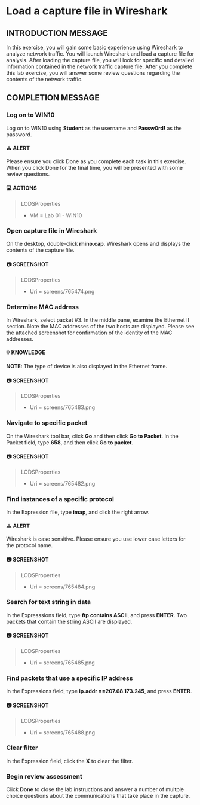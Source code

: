 
<!---
Version: 1.0 
-->
# Load a capture file in Wireshark
## INTRODUCTION MESSAGE
In this exercise, you will gain some basic experience using Wireshark to analyze network traffic. You will launch Wireshark and load a capture file for analysis. After loading the capture file, you will look for specific and detailed information contained in the network traffic capture file. After you complete this lab exercise, you will answer some review questions regarding the contents of the network traffic.
## COMPLETION MESSAGE

### Log on to WIN10
Log on to WIN10 using **Student** as the username and **Passw0rd!** as the password.

#### :warning: ALERT
Please ensure you click Done as you complete each task in this exercise. When you click Done for the final time, you will be presented with some review questions.




#### :computer: ACTIONS
>LODSProperties
>* VM = Lab 01 - WIN10



### Open capture file in Wireshark
On the desktop, double-click **rhino.cap**. Wireshark opens and displays the contents of the capture file.

#### :camera: SCREENSHOT
>LODSProperties
>* Uri = screens/765474.png





### Determine MAC address
In Wireshark, select packet \#3. In the middle pane, examine the Ethernet II section. Note the MAC addresses of the two hosts are displayed. Please see the attached screenshot for confirmation of the identity of the MAC addresses.

#### :bulb: KNOWLEDGE
**NOTE**: The type of device is also displayed in the Ethernet frame.

#### :camera: SCREENSHOT
>LODSProperties
>* Uri = screens/765483.png





### Navigate to specific packet
On the Wireshark tool bar, click **Go** and then click **Go to Packet**. In the Packet field, type **658**, and then click **Go to packet**.

#### :camera: SCREENSHOT
>LODSProperties
>* Uri = screens/765482.png





### Find instances of a specific protocol
In the Expression file, type **imap**, and click the right arrow.

#### :warning: ALERT
Wireshark is case sensitive. Please ensure you use lower case letters for the protocol name.

#### :camera: SCREENSHOT
>LODSProperties
>* Uri = screens/765484.png





### Search for text string in data
In the Expresssions field, type **ftp contains ASCII**, and press **ENTER**. Two packets that contain the string ASCII are displayed.

#### :camera: SCREENSHOT
>LODSProperties
>* Uri = screens/765485.png





### Find packets that use a specific IP address
In the Expressions field, type **ip.addr ==207.68.173.245**, and press **ENTER**.

#### :camera: SCREENSHOT
>LODSProperties
>* Uri = screens/765488.png





### Clear filter
In the Expression field, click the **X** to clear the filter.





### Begin review assessment
Click **Done** to close the lab instructions and answer a number of multple choice questions about the communications that take place in the capture.






